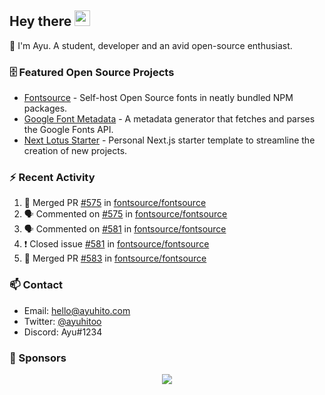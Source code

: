 ## Hey there <img src="https://media.giphy.com/media/hvRJCLFzcasrR4ia7z/giphy.gif" width="25" height="25">

📝 I'm Ayu. A student, developer and an avid open-source enthusiast.

### 🗄 Featured Open Source Projects

- [Fontsource](https://github.com/fontsource/fontsource) - Self-host Open Source fonts in neatly bundled NPM packages.
- [Google Font Metadata](https://github.com/fontsource/google-font-metadata) - A metadata generator that fetches and parses the Google Fonts API.
- [Next Lotus Starter](https://github.com/DecliningLotus/next-lotus-starter) - Personal Next.js starter template to streamline the creation of new projects.

### ⚡ Recent Activity

<!--START_SECTION:activity-->

1. 🎉 Merged PR [#575](https://github.com/fontsource/fontsource/pull/575) in [fontsource/fontsource](https://github.com/fontsource/fontsource)
2. 🗣 Commented on [#575](https://github.com/fontsource/fontsource/issues/575) in [fontsource/fontsource](https://github.com/fontsource/fontsource)
3. 🗣 Commented on [#581](https://github.com/fontsource/fontsource/issues/581) in [fontsource/fontsource](https://github.com/fontsource/fontsource)
4. ❗️ Closed issue [#581](https://github.com/fontsource/fontsource/issues/581) in [fontsource/fontsource](https://github.com/fontsource/fontsource)
5. 🎉 Merged PR [#583](https://github.com/fontsource/fontsource/pull/583) in [fontsource/fontsource](https://github.com/fontsource/fontsource)
<!--END_SECTION:activity-->

### 📫 Contact

- Email: hello@ayuhito.com
- Twitter: [@ayuhitoo](https://twitter.com/ayuhitoo)
- Discord: Ayu#1234


### :sparkling_heart: Sponsors

<p align="center">
  <a href="https://cdn.jsdelivr.net/gh/ayuhito/sponsors.svg">
    <img src='https://cdn.jsdelivr.net/gh/ayuhito/sponsors.svg'/>
  </a>
</p>